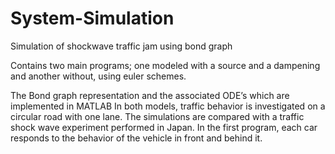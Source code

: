 # System-Simulation
Simulation of shockwave traffic jam using bond graph

Contains two main programs; one modeled with a source and a dampening and another without, using euler schemes.

The Bond graph representation and the associated ODE’s which are implemented in 
MATLAB In both models, traffic behavior is investigated on a circular road with
one lane. The simulations are compared with a traffic shock wave experiment 
performed in Japan. In the first program, each car responds to the behavior of
the vehicle in front and behind it.
